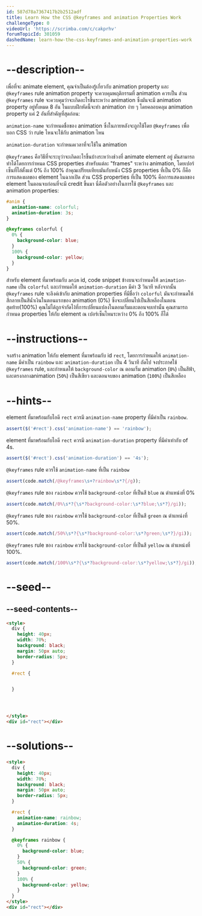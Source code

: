```yaml
---
id: 587d78a7367417b2b2512adf
title: Learn How the CSS @keyframes and animation Properties Work
challengeType: 0
videoUrl: 'https://scrimba.com/c/cakprhv'
forumTopicId: 301059
dashedName: learn-how-the-css-keyframes-and-animation-properties-work
---
```


# --description--

เพื่อที่จะ animate element, คุณจำเป็นต้องรู้เกี่ยวกับ animation property และ `@keyframes` rule
animation property จะควบคุมพฤติกรรมที่ animation ควรเป็น ส่วน `@keyframes` rule จะควบคุมว่าจะเกิดอะไรขึ้นระหว่าง animation
ซึ่งมันจะมี animation property อยู่ทั้งหมด 8 อัน
ในแบบฝึกหัดนี้จะทำ animation ง่าย ๆ โดยคลอบคลุม animation property แค่ 2 อันที่สำคัญที่สุดก่อน:

`animation-name` จะกำหนดชื่อของ animation ซึ่งในภายหลังจะถูกใช้โดย `@keyframes` เพื่อบอก CSS ว่า rule ไหนจะใช้กับ animation ไหน

`animation-duration` จะกำหนดเวลาที่จะใช้ใน animation

`@keyframes` คือวิธีที่จะระบุว่าจะเกิดอะไรขึ้นบ้างระหว่างช่วงที่ animate element อยู่
มันสามารถทำได้โดยการกำหนด CSS properties สำหรับแต่ละ "frames" ระหว่าง animation, โดยเปอร์เซ็นที่ไล่ตั้งแต่ 0% ถึง 100%
ถ้าคุณเปรียบเทียบมันกับหนัง CSS properties ที่เป็น 0% ก็คือการแสดงผลของ element ในฉากเปิด
ส่วน CSS properties ที่เป็น 100% คือการแสดงผลของ element ในตอนจบก่อนที่จะมี credit ขึ้นมา
นี่คือตัวอย่างในการใช้ `@keyframes` และ animation properties:

```css
#anim {
  animation-name: colorful;
  animation-duration: 3s;
}

@keyframes colorful {
  0% {
    background-color: blue;
  }
  100% {
    background-color: yellow;
  }
}
```

สำหรับ element ที่มาพร้อมกับ `anim` id, code snippet ข้างบนจะกำหนดให้ `animation-name` เป็น `colorful` และกำหนดให้ `animation-duration` มีค่า 3 วินาที
หลังจากนั้น `@keyframes` rule จะลิงค์เข้ากับ animation properties ที่มีชื่อว่า `colorful`
มันจะกำหนดให้สีกลายเป็นสีน้ำเงินในตอนแรกของ animation (0%) ซึ่งจะเปลี่ยนไปเป็นสีเหลืองในตอนสุดท้าย(100%)
คุณไม่ได้ถูกจำกัดไง้ที่การเปลี่ยนแปลงในตอนเริ่มและตอนจบเท่านั้น คุณสามารถกำหนด properties ให้กับ element ณ เปอร์เซ็นไหนระหว่าง 0% ถึง 100% ก็ได้

# --instructions--

จงสร้าง animation ให้กับ element ที่มาพร้อมกับ id `rect`, โดยการกำหนดให้ `animation-name` มีค่าเป็น `rainbow` และ `animation-duration` เป็น 4 วินาที
ถัดไป จงประกาศใช้ `@keyframes` rule, และกำหนดให้ `background-color` ณ ตอนเริ่ม animation (`0%`) เป็นสีฟ้า, และตรงกลางanimation (`50%`) เป็นสีเขียว และตอนจบของ animation (`100%`) เป็นสีเหลือง

# --hints--

element ที่มาพร้อมกับไอดี `rect` ควรมี `animation-name` property ที่มีค่าเป็น `rainbow`.

```js
assert($('#rect').css('animation-name') == 'rainbow');
```

element ที่มาพร้อมกับไอดี `rect` ควรมี `animation-duration` property ที่มีค่าเท่ากับ of 4s.

```js
assert($('#rect').css('animation-duration') == '4s');
```

`@keyframes` rule ควรใช้ `animation-name` ที่เป็น `rainbow`

```js
assert(code.match(/@keyframes\s+?rainbow\s*?{/g));
```

`@keyframes` rule ของ `rainbow` ควรใช้ `background-color` ที่เป็นสี `blue` ณ ตำแหน่งที่ 0%

```js
assert(code.match(/0%\s*?{\s*?background-color:\s*?blue;\s*?}/gi));
```

`@keyframes` rule ของ `rainbow` ควรใช้ `background-color` ที่เป็นสี `green` ณ ตำแหน่งที่ 50%.

```js
assert(code.match(/50%\s*?{\s*?background-color:\s*?green;\s*?}/gi));
```

`@keyframes` rule ของ `rainbow` ควรใช้ `background-color` ที่เป็นสี `yellow` ณ ตำแหน่งที่ 100%.

```js
assert(code.match(/100%\s*?{\s*?background-color:\s*?yellow;\s*?}/gi));
```

# --seed--

## --seed-contents--

```html
<style>
  div {
    height: 40px;
    width: 70%;
    background: black;
    margin: 50px auto;
    border-radius: 5px;
  }

  #rect {


  }




</style>
<div id="rect"></div>
```

# --solutions--

```html
<style>
  div {
    height: 40px;
    width: 70%;
    background: black;
    margin: 50px auto;
    border-radius: 5px;
  }

  #rect {
    animation-name: rainbow;
    animation-duration: 4s;
  }

  @keyframes rainbow {
    0% {
      background-color: blue;
    }
    50% {
      background-color: green;
    }
    100% {
      background-color: yellow;
    }
  }
</style>
<div id="rect"></div>
```
